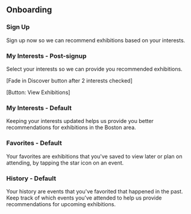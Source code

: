## Onboarding

### Sign Up

Sign up now so we can recommend exhibitions based on your interests.

### My Interests - Post-signup

Select your interests so we can provide you recommended exhibitions.

[Fade in Discover button after 2 interests checked]

[Button: View Exhibitions]

### My Interests - Default

Keeping your interests updated helps us provide you better recommendations for exhibitions in the Boston area.

### Favorites - Default

Your favorites are exhibitions that you've saved to view later or plan on attending, by tapping the star icon on an event.

### History - Default

Your history are events that you've favorited that happened in the past. Keep track of which events you've attended to help us provide recommendations for upcoming exhibitions.
